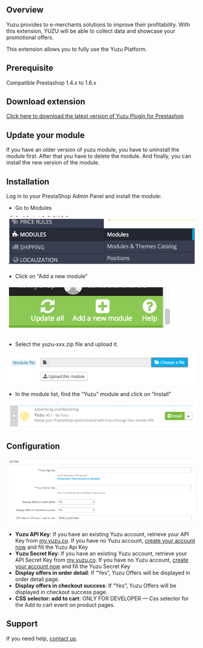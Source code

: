 ## Overview

Yuzu provides to e-merchants solutions to improve their profitability. With this extension, YUZU will be able to collect data and showcase your promotional offers.

This extension allows you to fully use the Yuzu Platform.

## Prerequisite

Compatible Prestashop 1.4.x to 1.6.x

## Download extension

[Click here to download the latest version of Yuzu Plugin for Prestashop](plugins/prestashop/yuzu-latest.zip)

## Update your module

If you have an older version of yuzu module, you have to uninstall the module first. After that you have to delete the module. And finally, you can install the new version of the module.

## Installation

Log in to your PrestaShop Admin Panel and install the module:

* Go to Modules

![Step 1](img/prestashop-1.png)

* Click on “Add a new module”

![Step 2](img/prestashop-2.png)

* Select the yuzu-xxx.zip file and upload it.

![Step 3](img/prestashop-3.png)

* In the module list, find the “Yuzu” module and click on “Install”

![Step 4](img/prestashop-4.png)

## Configuration

![Step 5](img/prestashop-5.png)

* **Yuzu API Key**: If you have an existing Yuzu account, retrieve your API Key from [my.yuzu.co](https://my.yuzu.co). If you have no Yuzu account, [create your account now](https://my.yuzu.co/register?from=prestashop) and fill the Yuzu Api Key 
* **Yuzu Secret Key**: If you have an existing Yuzu account, retrieve your API Secret Key from [my.yuzu.co](https://my.yuzu.co). If you have no Yuzu account, [create your account now](https://my.yuzu.co/register?from=prestashop) and fill the Yuzu Secret Key
* **Display offers in order detail**: If “Yes”, Yuzu Offers will be displayed in order detail page. 
* **Display offers in checkout success**: If “Yes”, Yuzu Offers will be displayed in checkout success page.
* **CSS selector: add to cart**: ONLY FOR DEVELOPER — Css selector for the Add to cart event on product pages.

## Support

If you need help, [contact us](mailto:prestashop@yuzu.co).